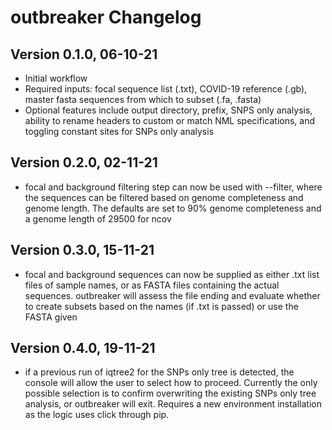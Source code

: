 # outbreaker Changelog

## Version 0.1.0, 06-10-21

- Initial workflow
- Required inputs: focal sequence list (.txt), COVID-19 reference (.gb),
 master fasta sequences from which to subset (.fa, .fasta)
 - Optional features include output directory, prefix, SNPS only analysis,
 ability to rename headers to custom or match NML specifications,
 and toggling constant sites for SNPs only analysis
 
## Version 0.2.0, 02-11-21
 
 - focal and background filtering step can now be used with --filter,
 where the sequences can be filtered based on genome completeness and
 genome length. The defaults are set to 90% genome completeness and
 a genome length of 29500 for ncov
 
## Version 0.3.0, 15-11-21
 
 - focal and background sequences can now be supplied as either .txt list files 
 of sample names, or as FASTA files containing the actual sequences. outbreaker 
 will assess the file ending and evaluate whether to create subsets based on the 
 names (if .txt is passed) or use the FASTA given
 
 ## Version 0.4.0, 19-11-21
 - if a previous run of iqtree2 for the SNPs only tree is detected, the console will
 allow the user to select how to proceed. Currently the only possible selection is to confirm
 overwriting the existing SNPs only tree analysis, or outbreaker will exit. Requires a new environment
 installation as the logic uses click through pip. 
